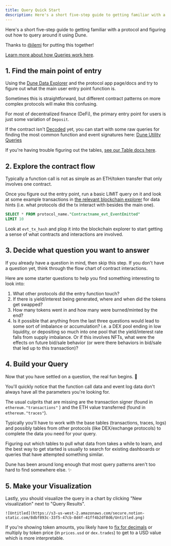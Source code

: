 ```yaml
---
title: Query Quick Start
description: Here's a short five-step guide to getting familiar with a protocol and figuring out how to query around it using Dune.
---
```


Here's a short five-step guide to getting familiar with a protocol and figuring out how to query around it using Dune.

Thanks to [@ilemi](https://dune.com/ilemi) for putting this together!

[Learn more about how Queries work here](../../features/queries/index.md).

## 1. Find the main point of entry

Using the [Dune Data Explorer](../features/queries/data-explorer.md) and the protocol app page/docs and try to figure out what the main user entry point function is.

Sometimes this is straightforward, but different contract patterns on more complex protocols will make this confusing. 

For most of decentralized finance (DeFi), the primary entry point for users is just some variation of `Deposit`.

If the contract isn't [Decoded](../features/decoded-contracts.md) yet, you can start with some raw queries for finding the most common function and event signatures here: [Dune Utility Queries](utility-queries.md)
    
If you're having trouble figuring out the tables, [see our Table docs here](../../tables/).    
    
## 2. Explore the contract flow

Typically a function call is not as simple as an ETH/token transfer that only involves one contract.

Once you figure out the entry point, run a basic LIMIT query on it and look at some example transactions in [the relevant blockchain explorer](../../resources/../docs/resources/wizard-tools/blockchain-explorers.md) for data hints (i.e. what protocols did the tx interact with besides the main one).
    
```sql
SELECT * FROM protocol_name."Contractname_evt_EventEmitted"
LIMIT 10
```
   
Look at `evt_tx_hash` and plop it into the blockchain explorer to start getting a sense of what contracts and interactions are involved.
  
## 3. Decide what question you want to answer

If you already have a question in mind, then skip this step. If you don't have a question yet, think through the flow chart of contract interactions.

Here are some starter questions to help you find something interesting to look into: 

1. What other protocols did the entry function touch?
2. If there is yield/interest being generated, where and when did the tokens get swapped? 
3. How many tokens went in and how many were burned/minted by the end? 
4. Is it possible that anything from the last three questions would lead to some sort of imbalance or accumulation? i.e. a DEX pool ending in low liquidity, or depositing so much into one pool that the yield/interest rate falls from supply imbalance. Or if this involves NFTs, what were the effects on future bid/sale behavior (or were there behaviors in bid/sale that led up to this transaction)?

## 4. Build your Query

Now that you have settled on a question, the real fun begins. 🧙

You'll quickly notice that the function call data and event log data don't always have all the parameters you're looking for.

The usual culprits that are missing are the transaction signer (found in `ethereum."transactions"` ) and the ETH value transferred (found in `ethereum."traces"`).

Typically you'll have to work with the base tables (transactions, traces, logs) and possibly tables from other protocols (like DEX/exchange protocols) to complete the data you need for your query.

Figuring out which tables to pull what data from takes a while to learn, and the best way to get started is usually to search for existing dashboards or queries that have attempted something similar.

Dune has been around long enough that most query patterns aren't too hard to find somewhere else. ✨

## 5. Make your Visualization

Lastly, you should visualize the query in a chart by clicking "New visualization" next to "Query Results".  
    
    ![Untitled](https://s3-us-west-2.amazonaws.com/secure.notion-static.com/8dbf893c-33f5-47cb-8d4f-41ff4b2df8d6/Untitled.png)
    
If you're showing token amounts, you likely have to [fix for decimals](https://dune.xyz/queries/85746) or multiply by token price (in `prices.usd` or `dex.trades`) to get to a USD value which is more interpretable.